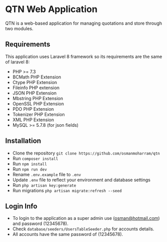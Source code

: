 # QTN Web Application
QTN is a web-based application for managing quotations and store through two modules. 

## Requirements
This application uses Laravel 8 framework so its requirements are the same of laravel 8:
- PHP >= 7.3
- BCMath PHP Extension
- Ctype PHP Extension
- Fileinfo PHP extension
- JSON PHP Extension
- Mbstring PHP Extension
- OpenSSL PHP Extension
- PDO PHP Extension
- Tokenizer PHP Extension
- XML PHP Extension
- MySQL >= 5.7.8 (for json fields)

## Installation
- Clone the repository `git clone https://github.com/osmanmoharram/qtn`
- Run `composer install`
- Run `npm install`
- Run `npm run dev`
- Rename `.env.example` file to `.env`
- Update `.env` file to reflect your environment and database settings
- Run `php artisan key:generate`
- Run migrations `php artisan migrate:refresh --seed`

## Login Info
- To login to the application as a super admin use (osman@hotmail.com) and password (12345678).
- Check `database/seeders/UsersTableSeeder.php` for accounts details.
- All accounts have the same password of (12345678).
